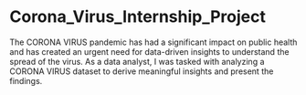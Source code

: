 # Corona_Virus_Internship_Project
The CORONA VIRUS pandemic has had a significant impact on public health and has created an urgent  need for data-driven insights to understand the spread of the virus. As a data analyst, I was tasked with analyzing a CORONA VIRUS dataset to derive meaningful insights and present the findings.
